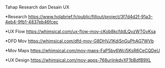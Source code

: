 Tahap Research dan Desain UX

*Research
https://www.holabrief.fr/public/fillout/project/3f7d4d2f-91a3-4eb4-9fb1-4837eb46fcec

*UX Flow
https://whimsical.com/ux-flow-mov-cKob8kcfddLQvzWTGvKsa

*DFD Mov
https://whimsical.com/dfd-mov-G8DHVJ1KdiSnGuPhAG7WVb

*Mov Maps
https://whimsical.com/mov-maps-FaP5bv6Wcj5KsR6CeCQDeU

*UX Design
https://whimsical.com/mov-apps-768uriinkdvXF1bBdfB9XL
